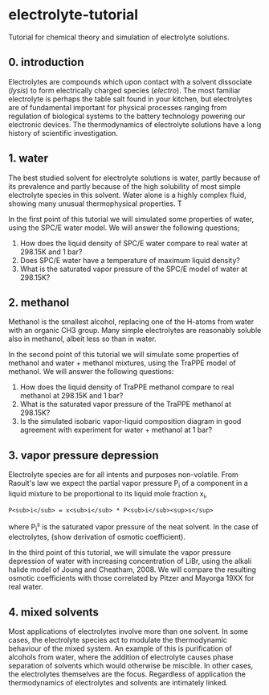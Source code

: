 # electrolyte-tutorial
Tutorial for chemical theory and simulation of electrolyte solutions.

## 0. introduction
Electrolytes are compounds which upon contact with a solvent dissociate (_lysis_) to form electrically charged species (_electro_). The most familiar electrolyte is perhaps the table salt found in your kitchen, but electrolytes are of fundamental important for physical processes ranging from regulation of biological systems to the battery technology powering our electronic devices. The thermodynamics of electrolyte solutions have a long history of scientific investigation. 

## 1. water
The best studied solvent for electrolyte solutions is water, partly because of its prevalence and partly because of the high solubility of most simple electrolyte species in this solvent. Water alone is a highly complex fluid, showing many unusual thermophysical properties. T

In the first point of this tutorial we will simulated some properties of water, using the SPC/E water model. We will answer the following questions;

1. How does the liquid density of SPC/E water compare to real water at 298.15K and 1 bar?
2. Does SPC/E water have a temperature of maximum liquid density? 
3. What is the saturated vapor pressure of the SPC/E model of water at 298.15K?

## 2. methanol
Methanol is the smallest alcohol, replacing one of the H-atoms from water with an organic CH3 group. Many simple electrolytes are reasonably soluble also in methanol, albeit less so than in water. 

In the second point of this tutorial we will simulate some properties of methanol and water + methanol mixtures, using the TraPPE model of methanol. We will answer the following questions:

1. How does the liquid density of TraPPE methanol compare to real methanol at 298.15K and 1 bar?
2. What is the saturated vapor pressure of the TraPPE methanol at 298.15K?
3. Is the simulated isobaric vapor-liquid composition diagram in good agreement with experiment for water + methanol at 1 bar? 

## 3. vapor pressure depression
Electrolyte species are for all intents and purposes non-volatile. From Raoult's law we expect the partial vapor pressure P<sub>i</sub> of a component in a liquid mixture to be proportional to its liquid mole fraction x<sub>i</sub>, 

	P<sub>i</sub> = x<sub>i</sub> * P<sub>i</sub><sup>s</sup>

where P<sub>i</sub><sup>s</sup> is the saturated vapor pressure of the neat solvent. In the case of electrolytes, (show derivation of osmotic coefficient).

In the third point of this tutorial, we will simulate the vapor pressure depression of water with increasing concentration of LiBr, using the alkali halide model of Joung and Cheatham, 2008. We will compare the resulting osmotic coefficients with those correlated by Pitzer and Mayorga 19XX for real water. 

## 4. mixed solvents
Most applications of electrolytes involve more than one solvent. In some cases, the electrolyte species act to modulate the thermodynamic behaviour of the mixed system. An example of this is purification of alcohols from water, where the addition of electrolyte causes phase separation of solvents which would otherwise be miscible. In other cases, the electrolytes themselves are the focus. Regardless of application the thermodynamics of electrolytes and solvents are intimately linked. 

